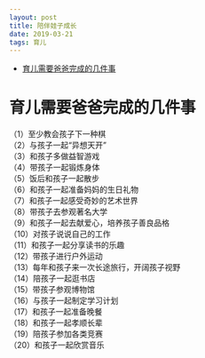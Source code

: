 ```yaml
---
layout: post
title: 陪伴娃子成长
date: 2019-03-21 
tags: 育儿  
---
```


<!-- TOC -->

- [育儿需要爸爸完成的几件事](#育儿需要爸爸完成的几件事)

<!-- /TOC -->

# 育儿需要爸爸完成的几件事

（1）至少教会孩子下一种棋  
（2）与孩子一起“异想天开”  
（3）和孩子多做益智游戏  
（4）带孩子一起锻炼身体  
（5）饭后和孩子一起散步  
（6）和孩子一起准备妈妈的生日礼物  
（7）和孩子一起感受奇妙的艺术世界  
（8）带孩子去参观著名大学  
（9）和孩子一起去献爱心，培养孩子善良品格  
（10）对孩子说说自己的工作  
（11）和孩子一起分享读书的乐趣  
（12）带孩子进行户外运动  
（13）每年和孩子来一次长途旅行，开阔孩子视野  
（14）陪孩子一起逛书店  
（15）带孩子参观博物馆  
（16）与孩子一起制定学习计划  
（17）和孩子一起准备晚餐  
（18）和孩子一起孝顺长辈  
（19）陪孩子参加各类竞赛  
（20）和孩子一起欣赏音乐